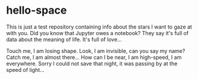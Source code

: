 # hello-space
This is just a test repository containing info about the stars I want to gaze at with you. Did you know that Jupyter owes a notebook? They say it's full of data about the meaning of life. It's full of love...

Touch me, I am losing shape.
Look, I am invisible, can you say my name?
Catch me, I am almost there...
How can I be near, I am high-speed, I am everywhere.
Sorry I could not save that night,
it was passing by at the speed of light...


